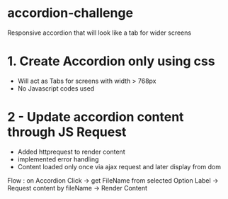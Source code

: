 # accordion-challenge
Responsive accordion that will look like a tab for wider screens


# 1. Create Accordion only using css
+ Will act as Tabs for screens with width > 768px
+ No Javascript codes used

# 2 - Update accordion content through JS Request

 + Added httprequest to render content
 + implemented error handling
 + Content loaded only once via ajax request and later display from dom


Flow : 
on Accordion Click -> 
get FileName from selected Option Label -> 
Request content by fileName -> 
Render Content



